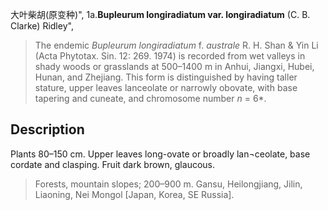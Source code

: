 大叶柴胡(原变种)",
1a.**Bupleurum longiradiatum var. longiradiatum** (C. B. Clarke) Ridley",

> The endemic *Bupleurum* *longiradiatum* f. *australe* R. H. Shan &amp; Yin Li (Acta Phytotax. Sin. 12: 269. 1974) is recorded from wet valleys in shady woods or grasslands at 500–1400 m in Anhui, Jiangxi, Hubei, Hunan, and Zhejiang. This form is distinguished by having taller stature, upper leaves lanceolate or narrowly obovate, with base tapering and cuneate, and chromosome number *n* = 6*.

## Description
Plants 80–150 cm. Upper leaves long-ovate or broadly lan¬ceolate, base cordate and clasping. Fruit dark brown, glaucous.

> Forests, mountain slopes; 200–900 m. Gansu, Heilongjiang, Jilin, Liaoning, Nei Mongol [Japan, Korea, SE Russia].
